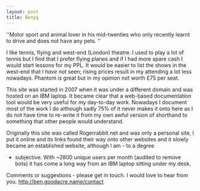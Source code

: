 ```yaml
---
layout: post 
title: Benyg
---
```


\'\'Motor sport and animal lover in his mid-twenties who only recently
learnt to drive and does not have any pets. \'\'

I like tennis, flying and west-end (London) theatre. I used to play a
lot of tennis but I find that I prefer flying planes and if I had more
spare cash I would start lessons for my PPL. It would be easier to list
the shows in the west-end that I *have not* seen; rising prices result
in my attending a lot less nowadays. Phantom is great but in my opinion
not worth £75 per seat.

This site was started in 2007 when it was under a different domain and
was hosted on an IBM laptop. It became clear that a web-based
documentation tool would be very useful for my day-to-day work. Nowadays
I document most of the work I do although sadly 75% of it never makes it
onto here as I do not have time to re-write it from my own awful version
of shorthand to something that other people would understand.

Originally this site was called Rogerrabbit.net and was only a personal
site, I put it online and its links found their way onto other websites
and it slowly became an established website, although I am - to a degree
- subjective. With \~2800 unique users per month (audited to remove
bots) it has come a long way from an IBM laptop sitting under my desk.

Comments or suggestions - please get in touch. I would love to hear from
you. <http://ben.goodacre.name/contact>
